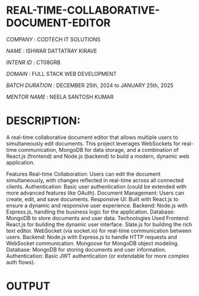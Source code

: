 # REAL-TIME-COLLABORATIVE-DOCUMENT-EDITOR
*COMPANY* : CODTECH IT SOLUTIONS

*NAME* : ISHWAR DATTATRAY KIRAVE

*INTENR ID* : CT08GRB

*DOMAIN* : FULL STACK WEB DEVELOPMENT

*BATCH DURATION* : DECEMBER 25th, 2024 to JANUARY 25th, 2025

*MENTOR NAME* : NEELA SANTOSH KUMAR

# DESCRIPTION:

A real-time collaborative document editor that allows multiple users to simultaneously edit documents. This project leverages WebSockets for real-time communication, MongoDB for data storage, and a combination of React.js (frontend) and Node.js (backend) to build a modern, dynamic web application.

Features Real-time Collaboration: Users can edit the document simultaneously, with changes reflected in real-time across all connected clients. Authentication: Basic user authentication (could be extended with more advanced features like OAuth). Document Management: Users can create, edit, and save documents. Responsive UI: Built with React.js to ensure a dynamic and responsive user experience. Backend: Node.js with Express.js, handling the business logic for the application. Database: MongoDB to store documents and user data. Technologies Used Frontend: React.js for building the dynamic user interface. Slate.js for building the rich text editor. WebSocket (via socket.io) for real-time communication between users. Backend: Node.js with Express.js to handle HTTP requests and WebSocket communication. Mongoose for MongoDB object modeling. Database: MongoDB for storing documents and user information. Authentication: Basic JWT authentication (or extendable for more complex auth flows).

# OUTPUT



